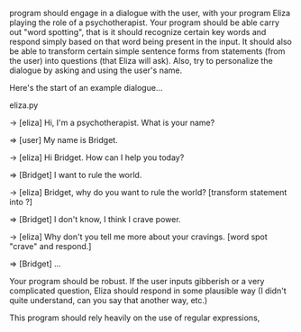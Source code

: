program should engage in a dialogue with the user, with your program Eliza playing the role of a psychotherapist. Your program should be able carry out "word spotting", that is it should recognize certain key words and respond simply based on that word being present in the input. It should also be able to transform certain simple sentence forms from statements (from the user) into questions (that Eliza will ask). Also, try to personalize the dialogue by asking and using the user's name.

Here's the start of an example dialogue...

eliza.py

-> [eliza] Hi, I'm a psychotherapist. What is your name?

=> [user] My name is Bridget.

-> [eliza] Hi Bridget. How can I help you today?

=> [Bridget] I want to rule the world.

-> [eliza] Bridget, why do you want to rule the world? [transform statement into ?]

=> [Bridget] I don't know, I think I crave power.

-> [eliza] Why don't you tell me more about your cravings. [word spot "crave" and respond.]

=> [Bridget] ...

Your program should be robust. If the user inputs gibberish or a very complicated question, Eliza should respond in some plausible way (I didn't quite understand, can you say that another way, etc.)

This program should rely heavily on the use of regular expressions,
